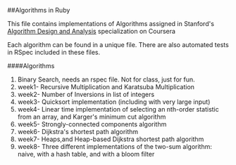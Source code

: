 ##Algorithms in Ruby

This file contains implementations of Algorithms assigned in Stanford's [Algorithm Design and Analysis](https://www.coursera.org/specializations/algorithms) specialization on Coursera

Each algorithm can be found in a unique file. There are also automated tests in RSpec included in these files.

####Algorithms

1. Binary Search, needs an rspec file. Not for class, just for fun. 
2. week1- Recursive Multiplication and Karatsuba Multiplication
3. week2- Number of Inversions in list of integers
4. week3- Quicksort implementation (including with very large input)
5. week4- Linear time implementation of selecting an nth-order statistic from an array, and Karger's minimum cut algorithm
6. week5- Strongly-connected components algorithm
7. week6- Dijkstra's shortest path algorithm
8. week7- Heaps,and Heap-based Dijkstra shortest path algorithm
9. week8- Three different implementations of the two-sum algorithm: naive, with a hash table, and with a bloom filter
